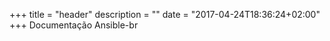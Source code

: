 +++
title = "header"
description = ""
date = "2017-04-24T18:36:24+02:00"
+++
Documentação Ansible-br
